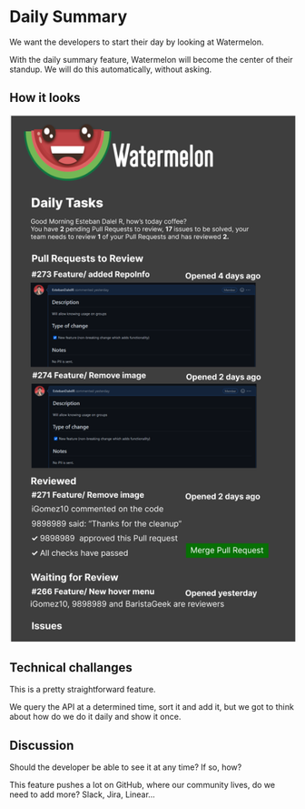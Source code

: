 # Daily Summary
We want the developers to start their day by looking at Watermelon.

With the daily summary feature, Watermelon will become the center of their standup. We will do this automatically, without asking.

## How it looks

![figma](figma.png)

## Technical challanges
This is a pretty straightforward feature. 

We query the API at a determined time, sort it and add it, but we got to think about how do we do it daily and show it once.  

## Discussion

Should the developer be able to see it at any time? If so, how?

This feature pushes a lot on GitHub, where our community lives, do we need to add more? Slack, Jira, Linear...

